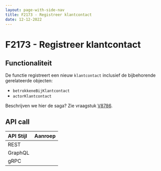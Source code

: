 ```yaml
---
layout: page-with-side-nav
title: F2173 - Registreer klantcontact
date: 12-12-2022
---
```


# F2173 - Registreer klantcontact

## Functionaliteit

De functie registreert een nieuw `klantcontact` inclusief de bijbehorende gerelateerde objecten:
- `betrokkeneBijKlantcontact`
- `actorKlantcontact`

[^1]: Indien een bijlage is opgegeven wordt hiervoor eerst een nieuw `informatieobject` gemaakt.
Vervolgens wordt een `bijlage` gemaakt die het `klantcontact` aan de `bijlage` en het `informatieobject` koppelt.

Beschrijven we hier de saga? Zie vraagstuk [V8786](./8786.md).

## API call

| API Stijl | Aanroep |
| :--- | :--- |
| REST | |
| GraphQL | |
| gRPC | |
